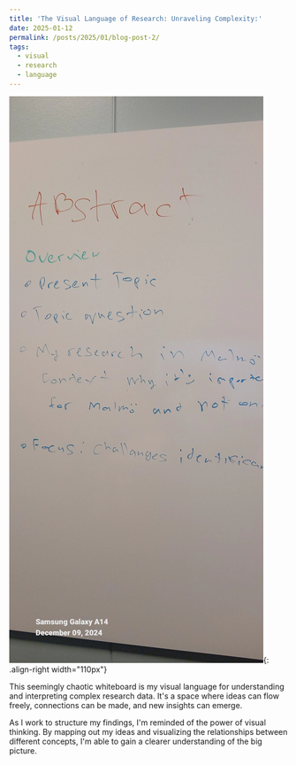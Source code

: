 ```yaml
---
title: 'The Visual Language of Research: Unraveling Complexity:'
date: 2025-01-12
permalink: /posts/2025/01/blog-post-2/
tags:
  - visual
  - research
  - language
---
```

![Illustration of combining vision and language modalities](/images/1733758370101.jpeg){: .align-right width="110px"}



This seemingly chaotic whiteboard is my visual language for understanding and interpreting complex research data. It's a space where ideas can flow freely, connections can be made, and new insights can emerge.

As I work to structure my findings, I'm reminded of the power of visual thinking. By mapping out my ideas and visualizing the relationships between different concepts, I'm able to gain a clearer understanding of the big picture.


